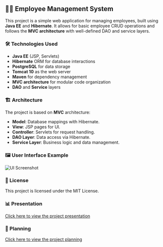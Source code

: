 ## 👨‍💼 Employee Management System

This project is a simple web application for managing employees, built using **Java EE** and **Hibernate**. It allows for basic employee CRUD operations and follows the **MVC architecture** with well-defined DAO and service layers.

### 🛠️ Technologies Used

- **Java EE** (JSP, Servlets)
- **Hibernate** ORM for database interactions
- **PostgreSQL** for data storage
- **Tomcat 10** as the web server
- **Maven** for dependency management
- **MVC architecture** for modular code organization
- **DAO** and **Service** layers

### 🏗️ Architecture

The project is based on **MVC** architecture:
- **Model**: Database mappings with Hibernate.
- **View**: JSP pages for UI.
- **Controller**: Servlets for request handling.
- **DAO Layer**: Data access via Hibernate.
- **Service Layer**: Business logic and data management.

### 🖼️ User Interface Example
![UI Screenshot](![9d824749-8618-46aa-8e4a-1832b1b9352c](https://github.com/user-attachments/assets/69946103-af90-4089-aeed-96d80a54e90e)
)

### 📄 License

This project is licensed under the MIT License.

### 📊 Presentation

[Click here to view the project presentation](https://www.canva.com/design/DAGSP4Ce82w/_UKGB7K__KWdkqt-t04pGA/edit)

### 📄 Planning

[Click here to view the project planning](https://douaa123.atlassian.net/jira/software/c/projects/EM/boards/9/backlog)
